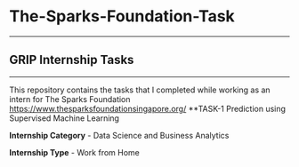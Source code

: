 # The-Sparks-Foundation-Task
_________________________________________
## GRIP Internship Tasks
___________________________________________
This repository contains the tasks that I completed while working as an intern for The Sparks Foundation https://www.thesparksfoundationsingapore.org/
**TASK-1 Prediction using Supervised Machine Learning

**Internship Category** - Data Science and Business Analytics

**Internship Type** - Work from Home
